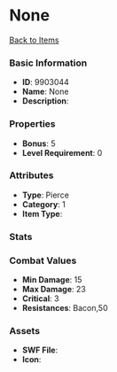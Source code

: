 # None



[Back to Items](../items.md)

### Basic Information

- **ID**: 9903044
- **Name**: None
- **Description**: 

### Properties

- **Bonus**: 5
- **Level Requirement**: 0

### Attributes

- **Type**: Pierce
- **Category**: 1
- **Item Type**: 

### Stats


### Combat Values

- **Min Damage**: 15
- **Max Damage**: 23
- **Critical**: 3
- **Resistances**: Bacon,50

### Assets

- **SWF File**: 
- **Icon**: 

